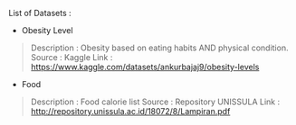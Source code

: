 List of Datasets :

- Obesity Level
> Description  : Obesity based on eating habits AND physical condition.
> Source       : Kaggle
> Link         : https://www.kaggle.com/datasets/ankurbajaj9/obesity-levels

- Food
> Description  : Food calorie list
> Source       : Repository UNISSULA
> Link         : http://repository.unissula.ac.id/18072/8/Lampiran.pdf
